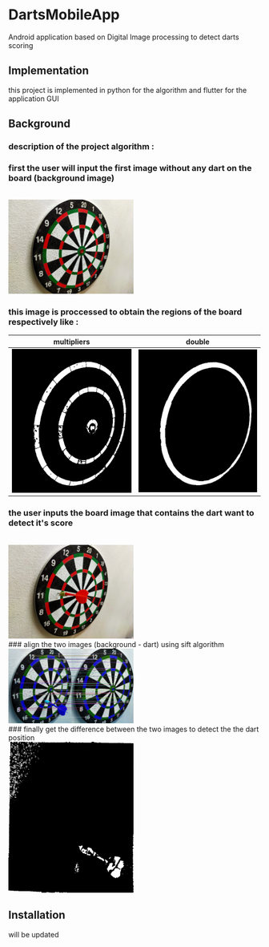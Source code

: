# DartsMobileApp
Android application based on Digital Image processing to detect darts scoring 

## Implementation
this project is implemented in python for the algorithm and flutter for the application GUI

## Background 
### description of the project algorithm :
### first the user will input the first image without any dart on the board (background image)
<br>
<img src="test_images/dartBoard1.jpg" width="250">

### this image is proccessed to obtain the regions of the board respectively like : 
|multipliers |double       |
|------------|-------------|
|<img src="debug_images/multipliers regions.jpg" width="250">|<img src="debug_images/double regions.jpg" width="250">|
### the user inputs the board image that contains the dart want to detect it's score 
<br>
<img src="test_images/dart11.jpg" width="250">
<br>
### align the two images (background - dart) using sift algorithm 
<br>
<img src="debug_images/matches.jpg" width="250">
<br>
### finally get the difference between the two images to detect the the dart position 
<br>
<img src="debug_images/diff image.jpg" width="250">












## Installation
will be updated 








